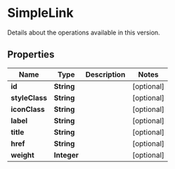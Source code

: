 

# SimpleLink

Details about the operations available in this version.

## Properties

| Name | Type | Description | Notes |
|------------ | ------------- | ------------- | -------------|
|**id** | **String** |  |  [optional] |
|**styleClass** | **String** |  |  [optional] |
|**iconClass** | **String** |  |  [optional] |
|**label** | **String** |  |  [optional] |
|**title** | **String** |  |  [optional] |
|**href** | **String** |  |  [optional] |
|**weight** | **Integer** |  |  [optional] |



